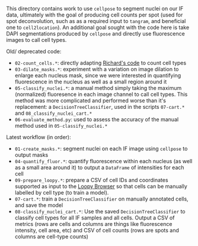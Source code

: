 This directory contains work to use `cellpose` to segment nuclei on our IF data, ultimately with the goal of producing cell counts per spot (used for spot deconvolution, such as as a required input to `tangram`, and beneficial one to `cell2location`). An additional goal sought with the code here is take DAPI segmentations produced by `cellpose` and directly use fluorescence images to call cell types.

Old/ deprecated code:

* `02-count_cells.*`: directly adapting [Richard's code](https://github.com/chaichontat/libd-rotation/blob/main/scripts/segmentation/process_mask.py) to count cell types
* `03-dilate_masks.*`: experiment with a variation on image dilation to enlarge each nucleus mask, since we were interested in quantifying fluorescence in the nucleus as well as a small region around it
* `05-classify_nuclei.*`: a manual method simply taking the maximum (normalized) fluoresence in each image channel to call cell types. This method was more complicated and performed worse than it's replacement: a `DecisionTreeClassifier`, used in the scripts `07-cart.*` and `08_classify_nuclei_cart.*`
* `06-evaluate_method.py`: used to assess the accuracy of the manual method used in `05-classify_nuclei.*`

Latest workflow (in order):

* `01-create_masks.*`: segment nuclei on each IF image using `cellpose` to output masks
* `04-quantify_fluor.*`: quantify fluorescence within each nucleus (as well as a small area around it) to output a `DataFrame` of intensities for each cell
* `09-prepare_loopy.*`: prepare a CSV of cell IDs and coordinates supported as input to the [Loopy Browser](https://loopybrowser.com/) so that cells can be manually labelled by cell type (to train a model).
* `07-cart.*`: train a `DecisionTreeClassifier` on manually annotated cells, and save the model
* `08-classify_nuclei_cart.*`: Use the saved `DecisionTreeClassifier` to classify cell types for all IF samples and all cells. Output a CSV of metrics (rows are cells and columns are things like fluorescence intensity, cell area, etc) and CSV of cell counts (rows are spots and columns are cell-type counts)
